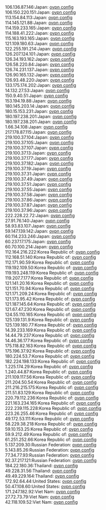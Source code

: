 106.136.87.146:Japan: [ovpn config](vpn/106_136_87_146.ovpn)  
106.150.220.151:Japan: [ovpn config](vpn/106_150_220_151.ovpn)  
113.154.84.113:Japan: [ovpn config](vpn/113_154_84_113.ovpn)  
114.145.121.88:Japan: [ovpn config](vpn/114_145_121_88.ovpn)  
114.159.233.165:Japan: [ovpn config](vpn/114_159_233_165.ovpn)  
114.188.41.222:Japan: [ovpn config](vpn/114_188_41_222.ovpn)  
115.163.193.165:Japan: [ovpn config](vpn/115_163_193_165.ovpn)  
121.109.180.63:Japan: [ovpn config](vpn/121_109_180_63.ovpn)  
122.255.191.214:Japan: [ovpn config](vpn/122_255_191_214.ovpn)  
126.207.124.101:Japan: [ovpn config](vpn/126_207_124_101.ovpn)  
126.34.193.162:Japan: [ovpn config](vpn/126_34_193_162.ovpn)  
126.58.220.84:Japan: [ovpn config](vpn/126_58_220_84.ovpn)  
126.74.231.137:Japan: [ovpn config](vpn/126_74_231_137.ovpn)  
126.90.165.132:Japan: [ovpn config](vpn/126_90_165_132.ovpn)  
126.93.48.220:Japan: [ovpn config](vpn/126_93_48_220.ovpn)  
133.175.174.202:Japan: [ovpn config](vpn/133_175_174_202.ovpn)  
14.132.27.53:Japan: [ovpn config](vpn/14_132_27_53.ovpn)  
150.9.40.51:Japan: [ovpn config](vpn/150_9_40_51.ovpn)  
153.194.19.88:Japan: [ovpn config](vpn/153_194_19_88.ovpn)  
180.145.203.14:Japan: [ovpn config](vpn/180_145_203_14.ovpn)  
180.15.153.231:Japan: [ovpn config](vpn/180_15_153_231.ovpn)  
180.197.238.201:Japan: [ovpn config](vpn/180_197_238_201.ovpn)  
180.197.238.201:Japan: [ovpn config](vpn/180_197_238_201.ovpn)  
1.66.34.108:Japan: [ovpn config](vpn/1_66_34_108.ovpn)  
217.178.87.115:Japan: [ovpn config](vpn/217_178_87_115.ovpn)  
219.100.37.104:Japan: [ovpn config](vpn/219_100_37_104.ovpn)  
219.100.37.105:Japan: [ovpn config](vpn/219_100_37_105.ovpn)  
219.100.37.107:Japan: [ovpn config](vpn/219_100_37_107.ovpn)  
219.100.37.13:Japan: [ovpn config](vpn/219_100_37_13.ovpn)  
219.100.37.177:Japan: [ovpn config](vpn/219_100_37_177.ovpn)  
219.100.37.182:Japan: [ovpn config](vpn/219_100_37_182.ovpn)  
219.100.37.19:Japan: [ovpn config](vpn/219_100_37_19.ovpn)  
219.100.37.31:Japan: [ovpn config](vpn/219_100_37_31.ovpn)  
219.100.37.49:Japan: [ovpn config](vpn/219_100_37_49.ovpn)  
219.100.37.51:Japan: [ovpn config](vpn/219_100_37_51.ovpn)  
219.100.37.55:Japan: [ovpn config](vpn/219_100_37_55.ovpn)  
219.100.37.58:Japan: [ovpn config](vpn/219_100_37_58.ovpn)  
219.100.37.86:Japan: [ovpn config](vpn/219_100_37_86.ovpn)  
219.100.37.87:Japan: [ovpn config](vpn/219_100_37_87.ovpn)  
219.100.37.96:Japan: [ovpn config](vpn/219_100_37_96.ovpn)  
222.228.22.72:Japan: [ovpn config](vpn/222_228_22_72.ovpn)  
27.91.76.140:Japan: [ovpn config](vpn/27_91_76_140.ovpn)  
58.93.83.107:Japan: [ovpn config](vpn/58_93_83_107.ovpn)  
59.147.139.142:Japan: [ovpn config](vpn/59_147_139_142.ovpn)  
60.114.233.246:Japan: [ovpn config](vpn/60_114_233_246.ovpn)  
60.237.17.175:Japan: [ovpn config](vpn/60_237_17_175.ovpn)  
60.70.100.214:Japan: [ovpn config](vpn/60_70_100_214.ovpn)  
112.164.216.222:Korea Republic of: [ovpn config](vpn/112_164_216_222.ovpn)  
112.168.51.140:Korea Republic of: [ovpn config](vpn/112_168_51_140.ovpn)  
112.171.90.59:Korea Republic of: [ovpn config](vpn/112_171_90_59.ovpn)  
119.192.109.50:Korea Republic of: [ovpn config](vpn/119_192_109_50.ovpn)  
119.193.248.119:Korea Republic of: [ovpn config](vpn/119_193_248_119.ovpn)  
119.207.7.177:Korea Republic of: [ovpn config](vpn/119_207_7_177.ovpn)  
121.141.20.16:Korea Republic of: [ovpn config](vpn/121_141_20_16.ovpn)  
121.151.70.94:Korea Republic of: [ovpn config](vpn/121_151_70_94.ovpn)  
121.171.209.24:Korea Republic of: [ovpn config](vpn/121_171_209_24.ovpn)  
121.173.95.42:Korea Republic of: [ovpn config](vpn/121_173_95_42.ovpn)  
121.187.145.64:Korea Republic of: [ovpn config](vpn/121_187_145_64.ovpn)  
121.67.47.230:Korea Republic of: [ovpn config](vpn/121_67_47_230.ovpn)  
124.55.110.165:Korea Republic of: [ovpn config](vpn/124_55_110_165.ovpn)  
125.139.131.9:Korea Republic of: [ovpn config](vpn/125_139_131_9.ovpn)  
125.139.180.77:Korea Republic of: [ovpn config](vpn/125_139_180_77.ovpn)  
14.39.233.169:Korea Republic of: [ovpn config](vpn/14_39_233_169.ovpn)  
14.44.79.237:Korea Republic of: [ovpn config](vpn/14_44_79_237.ovpn)  
14.46.36.177:Korea Republic of: [ovpn config](vpn/14_46_36_177.ovpn)  
175.118.82.163:Korea Republic of: [ovpn config](vpn/175_118_82_163.ovpn)  
175.196.37.92:Korea Republic of: [ovpn config](vpn/175_196_37_92.ovpn)  
180.224.53.7:Korea Republic of: [ovpn config](vpn/180_224_53_7.ovpn)  
182.224.198.133:Korea Republic of: [ovpn config](vpn/182_224_198_133.ovpn)  
1.225.174.29:Korea Republic of: [ovpn config](vpn/1_225_174_29.ovpn)  
1.240.44.87:Korea Republic of: [ovpn config](vpn/1_240_44_87.ovpn)  
211.109.117.56:Korea Republic of: [ovpn config](vpn/211_109_117_56.ovpn)  
211.204.50.54:Korea Republic of: [ovpn config](vpn/211_204_50_54.ovpn)  
211.216.215.175:Korea Republic of: [ovpn config](vpn/211_216_215_175.ovpn)  
211.51.83.129:Korea Republic of: [ovpn config](vpn/211_51_83_129.ovpn)  
220.79.112.236:Korea Republic of: [ovpn config](vpn/220_79_112_236.ovpn)  
221.163.234.165:Korea Republic of: [ovpn config](vpn/221_163_234_165.ovpn)  
222.239.115.228:Korea Republic of: [ovpn config](vpn/222_239_115_228.ovpn)  
223.26.255.46:Korea Republic of: [ovpn config](vpn/223_26_255_46.ovpn)  
49.172.53.111:Korea Republic of: [ovpn config](vpn/49_172_53_111.ovpn)  
58.229.38.218:Korea Republic of: [ovpn config](vpn/58_229_38_218.ovpn)  
59.10.153.25:Korea Republic of: [ovpn config](vpn/59_10_153_25.ovpn)  
59.9.212.49:Korea Republic of: [ovpn config](vpn/59_9_212_49.ovpn)  
61.251.252.66:Korea Republic of: [ovpn config](vpn/61_251_252_66.ovpn)  
5.137.209.30:Russian Federation: [ovpn config](vpn/5_137_209_30.ovpn)  
5.143.85.26:Russian Federation: [ovpn config](vpn/5_143_85_26.ovpn)  
77.34.77.93:Russian Federation: [ovpn config](vpn/77_34_77_93.ovpn)  
92.37.217.121:Russian Federation: [ovpn config](vpn/92_37_217_121.ovpn)  
184.22.180.36:Thailand: [ovpn config](vpn/184_22_180_36.ovpn)  
49.228.31.56:Thailand: [ovpn config](vpn/49_228_31_56.ovpn)  
49.49.229.164:Thailand: [ovpn config](vpn/49_49_229_164.ovpn)  
172.92.64.44:United States: [ovpn config](vpn/172_92_64_44.ovpn)  
50.47.108.60:United States: [ovpn config](vpn/50_47_108_60.ovpn)  
171.247.182.92:Viet Nam: [ovpn config](vpn/171_247_182_92.ovpn)  
27.72.73.79:Viet Nam: [ovpn config](vpn/27_72_73_79.ovpn)  
42.118.109.52:Viet Nam: [ovpn config](vpn/42_118_109_52.ovpn)  

